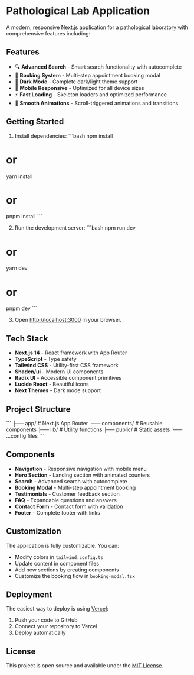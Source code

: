 # Pathological Lab Application

A modern, responsive Next.js application for a pathological laboratory with comprehensive features including:

## Features

- 🔍 **Advanced Search** - Smart search functionality with autocomplete
- 📅 **Booking System** - Multi-step appointment booking modal
- 🌙 **Dark Mode** - Complete dark/light theme support
- 📱 **Mobile Responsive** - Optimized for all device sizes
- ⚡ **Fast Loading** - Skeleton loaders and optimized performance
- 🎨 **Smooth Animations** - Scroll-triggered animations and transitions

## Getting Started

1. Install dependencies:
\`\`\`bash
npm install
# or
yarn install
# or
pnpm install
\`\`\`

2. Run the development server:
\`\`\`bash
npm run dev
# or
yarn dev
# or
pnpm dev
\`\`\`

3. Open [http://localhost:3000](http://localhost:3000) in your browser.

## Tech Stack

- **Next.js 14** - React framework with App Router
- **TypeScript** - Type safety
- **Tailwind CSS** - Utility-first CSS framework
- **Shadcn/ui** - Modern UI components
- **Radix UI** - Accessible component primitives
- **Lucide React** - Beautiful icons
- **Next Themes** - Dark mode support

## Project Structure

\`\`\`
├── app/                 # Next.js App Router
├── components/          # Reusable components
├── lib/                 # Utility functions
├── public/              # Static assets
└── ...config files
\`\`\`

## Components

- **Navigation** - Responsive navigation with mobile menu
- **Hero Section** - Landing section with animated counters
- **Search** - Advanced search with autocomplete
- **Booking Modal** - Multi-step appointment booking
- **Testimonials** - Customer feedback section
- **FAQ** - Expandable questions and answers
- **Contact Form** - Contact form with validation
- **Footer** - Complete footer with links

## Customization

The application is fully customizable. You can:

- Modify colors in `tailwind.config.ts`
- Update content in component files
- Add new sections by creating components
- Customize the booking flow in `booking-modal.tsx`

## Deployment

The easiest way to deploy is using [Vercel](https://vercel.com):

1. Push your code to GitHub
2. Connect your repository to Vercel
3. Deploy automatically

## License

This project is open source and available under the [MIT License](LICENSE).
